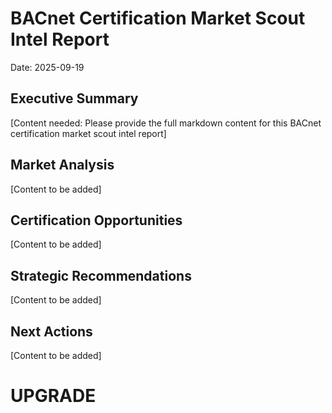 # BACnet Certification Market Scout Intel Report

Date: 2025-09-19

## Executive Summary

[Content needed: Please provide the full markdown content for this BACnet certification market scout intel report]

## Market Analysis

[Content to be added]

## Certification Opportunities

[Content to be added]

## Strategic Recommendations

[Content to be added]

## Next Actions

[Content to be added]

# UPGRADE
